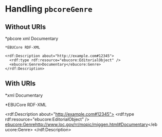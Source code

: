 # Handling `pbcoreGenre`
 
## Without URIs
 
*pbcore xml
<pbcoreDescriptionDocument>
  <pbcoreGenre>Documentary</pbcoreGenre>
</pbcoreDescriptionDocument>
```
*EBUCore RDF-XML 
 
<rdf:Description about="http://example.com#12345">
  <rdf:type rdf:resource="ebucore:EditorialObject" />
  <ebucore:Genre>Documentary</ebucore:Genre>
</rdf:Description>
```
 
## With URIs
 
*xml
<pbcoreDescriptionDocument>
  <pbcoreGenre ref="http://www.loc.gov/rr/mopic/miggen.html#Documentary">Documentary</pbcoreGenre>
</pbcoreDescriptionDocument>
 
*EBUCore RDF-XML 
 
<rdf:Description about="http://example.com#12345">
  <rdf:type rdf:resource="ebucore:EditorialObject" />
  <ebucore:Genre>http://www.loc.gov/rr/mopic/miggen.html#Documentary</ebucore:Genre>
</rdf:Description>
```
